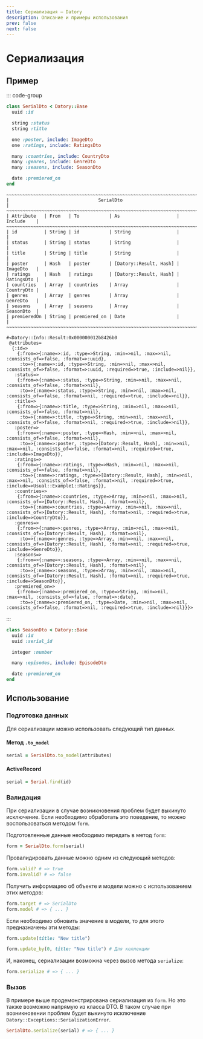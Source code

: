 ```yaml
---
title: Сериализация — Datory
description: Описание и примеры использования
prev: false
next: false
---
```


# Сериализация

## Пример

::: code-group

```ruby [Код]
class SerialDto < Datory::Base
  uuid :id

  string :status
  string :title

  one :poster, include: ImageDto
  one :ratings, include: RatingsDto

  many :countries, include: CountryDto
  many :genres, include: GenreDto
  many :seasons, include: SeasonDto

  date :premiered_on
end
```

```text [Таблица]
~~~~~~~~~~~~~~~~~~~~~~~~~~~~~~~~~~~~~~~~~~~~~~~~~~~~~~~~~~~~~~~~~~~~~~~~~~~~~
|                                 SerialDto                                 |
~~~~~~~~~~~~~~~~~~~~~~~~~~~~~~~~~~~~~~~~~~~~~~~~~~~~~~~~~~~~~~~~~~~~~~~~~~~~~
| Attribute   | From   | To           | As                     | Include    |
~~~~~~~~~~~~~~~~~~~~~~~~~~~~~~~~~~~~~~~~~~~~~~~~~~~~~~~~~~~~~~~~~~~~~~~~~~~~~
| id          | String | id           | String                 |            |
| status      | String | status       | String                 |            |
| title       | String | title        | String                 |            |
| poster      | Hash   | poster       | [Datory::Result, Hash] | ImageDto   |
| ratings     | Hash   | ratings      | [Datory::Result, Hash] | RatingsDto |
| countries   | Array  | countries    | Array                  | CountryDto |
| genres      | Array  | genres       | Array                  | GenreDto   |
| seasons     | Array  | seasons      | Array                  | SeasonDto  |
| premieredOn | String | premiered_on | Date                   |            |
~~~~~~~~~~~~~~~~~~~~~~~~~~~~~~~~~~~~~~~~~~~~~~~~~~~~~~~~~~~~~~~~~~~~~~~~~~~~~
```

```text [Информация]
#<Datory::Info::Result:0x000000012b8426b0
 @attributes=
  {:id=>
    {:from=>{:name=>:id, :type=>String, :min=>nil, :max=>nil, :consists_of=>false, :format=>:uuid},
     :to=>{:name=>:id, :type=>String, :min=>nil, :max=>nil, :consists_of=>false, :format=>:uuid, :required=>true, :include=>nil}},
   :status=>
    {:from=>{:name=>:status, :type=>String, :min=>nil, :max=>nil, :consists_of=>false, :format=>nil},
     :to=>{:name=>:status, :type=>String, :min=>nil, :max=>nil, :consists_of=>false, :format=>nil, :required=>true, :include=>nil}},
   :title=>
    {:from=>{:name=>:title, :type=>String, :min=>nil, :max=>nil, :consists_of=>false, :format=>nil},
     :to=>{:name=>:title, :type=>String, :min=>nil, :max=>nil, :consists_of=>false, :format=>nil, :required=>true, :include=>nil}},
   :poster=>
    {:from=>{:name=>:poster, :type=>Hash, :min=>nil, :max=>nil, :consists_of=>false, :format=>nil},
     :to=>{:name=>:poster, :type=>[Datory::Result, Hash], :min=>nil, :max=>nil, :consists_of=>false, :format=>nil, :required=>true, :include=>ImageDto}},
   :ratings=>
    {:from=>{:name=>:ratings, :type=>Hash, :min=>nil, :max=>nil, :consists_of=>false, :format=>nil}, 
     :to=>{:name=>:ratings, :type=>[Datory::Result, Hash], :min=>nil, :max=>nil, :consists_of=>false, :format=>nil, :required=>true, :include=>Usual::Example1::Ratings}}, 
   :countries=>
    {:from=>{:name=>:countries, :type=>Array, :min=>nil, :max=>nil, :consists_of=>[Datory::Result, Hash], :format=>nil},
     :to=>{:name=>:countries, :type=>Array, :min=>nil, :max=>nil, :consists_of=>[Datory::Result, Hash], :format=>nil, :required=>true, :include=>CountryDto}},
   :genres=>
    {:from=>{:name=>:genres, :type=>Array, :min=>nil, :max=>nil, :consists_of=>[Datory::Result, Hash], :format=>nil},
     :to=>{:name=>:genres, :type=>Array, :min=>nil, :max=>nil, :consists_of=>[Datory::Result, Hash], :format=>nil, :required=>true, :include=>GenreDto}},
   :seasons=>
    {:from=>{:name=>:seasons, :type=>Array, :min=>nil, :max=>nil, :consists_of=>[Datory::Result, Hash], :format=>nil},
     :to=>{:name=>:seasons, :type=>Array, :min=>nil, :max=>nil, :consists_of=>[Datory::Result, Hash], :format=>nil, :required=>true, :include=>SeasonDto}},
   :premiered_on=>
    {:from=>{:name=>:premiered_on, :type=>String, :min=>nil, :max=>nil, :consists_of=>false, :format=>:date},
     :to=>{:name=>:premiered_on, :type=>Date, :min=>nil, :max=>nil, :consists_of=>false, :format=>nil, :required=>true, :include=>nil}}}>
```

:::

```ruby
class SeasonDto < Datory::Base
  uuid :id
  uuid :serial_id

  integer :number

  many :episodes, include: EpisodeDto

  date :premiered_on
end
```

## Использование

### Подготовка данных

Для сериализации можно использовать следующий тип данных.

#### Метод `.to_model`

```ruby
serial = SerialDto.to_model(attributes)
```

#### ActiveRecord

```ruby
serial = Serial.find(id)
```

### Валидация

При сериализации в случае возникновения проблем будет выкинуто исключение.
Если необходимо обработать это поведение, то можно воспользоваться методом `form`.

Подготовленные данные необходимо передать в метод `form`:

```ruby
form = SerialDto.form(serial)
```

Провалидировать данные можно одним из следующий методов:

```ruby
form.valid? # => true
form.invalid? # => false
```

Получить информацию об объекте и модели можно с использованием этих методов:

```ruby
form.target # => SerialDto
form.model # => { ... }
```

Если необходимо обновить значение в модели, то для этого предназначены эти методы:

```ruby
form.update(title: "New title")

form.update_by(0, title: "New title") # Для коллекции
```

И, наконец, сериализации возможна через вызов метода `serialize`:

```ruby
form.serialize # => { ... }
```

### Вызов

В примере выше продемонстрирована сериализация из `form`.
Но это также возможно напрямую из класса DTO.
В таком случае при возникновении проблем будет выкинуто исключение `Datory::Exceptions::SerializationError`.

```ruby
SerialDto.serialize(serial) # => { ... }
```

